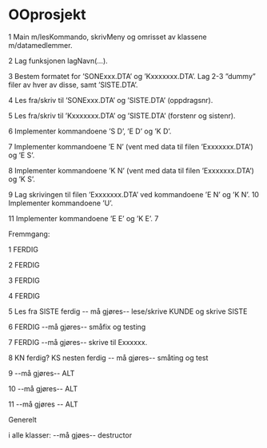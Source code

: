 OOprosjekt
==========
1 Main m/lesKommando, skrivMeny og omrisset av klassene m/datamedlemmer.  

2 Lag funksjonen lagNavn(…).  

3 Bestem formatet for ’SONExxx.DTA’ og ’Kxxxxxxx.DTA’. Lag 2-3 ”dummy” filer av hver av disse, samt ’SISTE.DTA’.  

4 Les fra/skriv til ’SONExxx.DTA’ og ’SISTE.DTA’ (oppdragsnr).  

5 Les fra/skriv til ’Kxxxxxxx.DTA’ og ’SISTE.DTA’ (forstenr og sistenr).  

6 Implementer kommandoene ’S D’, ’E D’ og ’K D’.  

7 Implementer kommandoene ’E N’ (vent med data til filen ’Exxxxxxx.DTA’) og ’E S’.  

8 Implementer kommandoene ’K N’ (vent med data til filen ’Exxxxxxx.DTA’) og ’K S’.  

9 Lag skrivingen til filen ’Exxxxxxx.DTA’ ved kommandoene ’E N’ og ’K N’.
10 Implementer kommandoene ’U’.  

11 Implementer kommandoene ’E E’ og ’K E’. 7   

Fremmgang:

1 FERDIG 

2 FERDIG 

3 FERDIG 

4 FERDIG  

5 Les fra SISTE ferdig -- må gjøres--  lese/skrive KUNDE og skrive SISTE  

6 FERDIG --må gjøres--  småfix og testing  

7 FERDIG --må gjøres-- skrive til Exxxxxx.  

8 KN ferdig? KS nesten ferdig -- må gjøres--  småting og test  

9 --må gjøres--  ALT  

10 --må gjøres--   ALT  

11 --må gjøres -- ALT  


Generelt  

i alle klasser: --må gjøes--  destructor  
